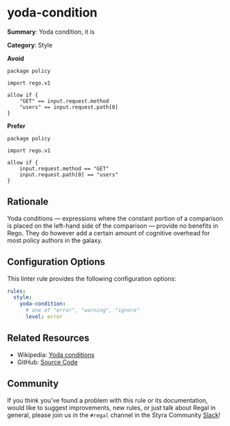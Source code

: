 # yoda-condition

**Summary**: Yoda condition, it is

**Category**: Style

**Avoid**
```rego
package policy

import rego.v1

allow if {
    "GET" == input.request.method
    "users" == input.request.path[0]
}
```

**Prefer**
```rego
package policy

import rego.v1

allow if {
    input.request.method == "GET"
    input.request.path[0] == "users"
}
```

## Rationale

Yoda conditions — expressions where the constant portion of a comparison is placed on the left-hand side of the
comparison — provide no benefits in Rego. They do however add a certain amount of cognitive overhead for most policy
authors in the galaxy.

## Configuration Options

This linter rule provides the following configuration options:

```yaml
rules:
  style:
    yoda-condition:
      # one of "error", "warning", "ignore"
      level: error
```

## Related Resources

- Wikipedia: [Yoda conditions](https://en.wikipedia.org/wiki/Yoda_conditions)
- GitHub: [Source Code](https://github.com/StyraInc/regal/blob/main/bundle/regal/rules/style/yoda-condition/yoda_condition.rego)

## Community

If you think you've found a problem with this rule or its documentation, would like to suggest improvements, new rules,
or just talk about Regal in general, please join us in the `#regal` channel in the Styra Community
[Slack](https://communityinviter.com/apps/styracommunity/signup)!
